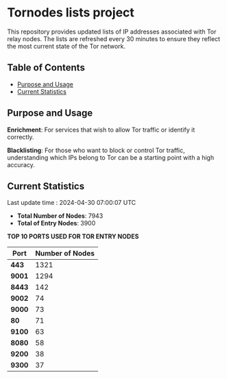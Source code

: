 # Tornodes lists project

This repository provides updated lists of IP addresses associated with Tor relay nodes. The lists are refreshed every 30 minutes to ensure they reflect the most current state of the Tor network.

## Table of Contents

- [Purpose and Usage](#purpose-and-usage)
- [Current Statistics](#current-statistics)


## Purpose and Usage

**Enrichment**: For services that wish to allow Tor traffic or identify it correctly.

**Blacklisting**: For those who want to block or control Tor traffic, understanding which IPs belong to Tor can be a starting point with a high accuracy.

## Current Statistics

Last update time : 2024-04-30 07:00:07 UTC

- **Total Number of Nodes**: 7943
- **Total of Entry Nodes**: 3900

**TOP 10 PORTS USED FOR TOR ENTRY NODES**

| **Port** | **Number of Nodes** |
|------|-----------------|
| **443**   | 1321  |
| **9001**   | 1294  |
| **8443**   | 142  |
| **9002**   | 74  |
| **9000**   | 73  |
| **80**   | 71  |
| **9100**   | 63  |
| **8080**   | 58  |
| **9200**   | 38  |
| **9300**   | 37  |

